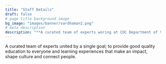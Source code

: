 ```yaml
---
title: "Staff Details"
draft: false
# page title background image
bg_image: "images/banner/vardhaman2.png"
# meta description
description: "**A curated team of experts woring at CDC Department of Vardhaman College of Engineering**"
---
```


A curated team of experts united by a single goal; to provide good quality education to everyone and learning experiences that make an impact, shape culture and connect people.
